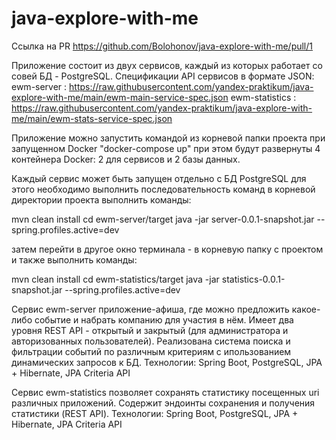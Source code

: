 # java-explore-with-me
Ссылка на PR
https://github.com/Bolohonov/java-explore-with-me/pull/1

Приложение состоит из двух сервисов, каждый из которых работает со совей БД - PostgreSQL.
Спецификации API сервисов в формате JSON:
ewm-server : https://raw.githubusercontent.com/yandex-praktikum/java-explore-with-me/main/ewm-main-service-spec.json
ewm-statistics : https://raw.githubusercontent.com/yandex-praktikum/java-explore-with-me/main/ewm-stats-service-spec.json

Приложение можно запустить командой из корневой папки проекта при запущенном Docker
"docker-compose up" 
при этом будут развернуты 4 контейнера Docker: 2 для сервисов и 2 базы данных.

Каждый сервис может быть запущен отдельно с БД PostgreSQL для этого необходимо выполнить последовательность команд
в корневой директории проекта выполнить команды:

mvn clean install
cd ewm-server/target
java -jar server-0.0.1-snapshot.jar --spring.profiles.active=dev

затем перейти в другое окно терминала - в корневую папку с проектом и также выполнить команды:

mvn clean install
cd ewm-statistics/target
java -jar statistics-0.0.1-snapshot.jar --spring.profiles.active=dev

Сервис ewm-server приложение-афиша, где можно предложить какое-либо событие и набрать компанию для участия в нём.
Имеет два уровня REST API - открытый и закрытый (для администратора и авторизованных пользователей).
Реализована система поиска и фильтрации событий по различным критериям с ипользованием динамических запросов к БД.
Технологии: Spring Boot, PostgreSQL, JPA + Hibernate, JPA Criteria API

Сервис ewm-statistics позволяет сохранять статистику посещенных uri различных приложений.
Содержит эндоинты сохранения и получения статистики (REST API).
Технологии: Spring Boot, PostgreSQL, JPA + Hibernate, JPA Criteria API
